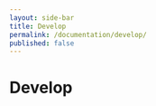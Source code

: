 ```yaml
---
layout: side-bar
title: Develop
permalink: /documentation/develop/
published: false
---
```


# Develop
